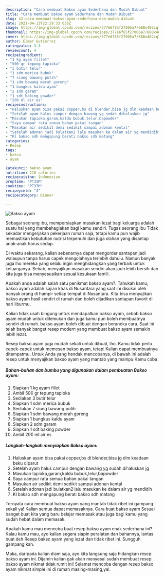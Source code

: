 ```yaml
---
description: "Cara membuat Bakso ayam Sederhana dan Mudah Dibuat"
title: "Cara membuat Bakso ayam Sederhana dan Mudah Dibuat"
slug: 42-cara-membuat-bakso-ayam-sederhana-dan-mudah-dibuat
date: 2021-04-13T22:29:33.035Z
image: https://img-global.cpcdn.com/recipes/377e6f85f27006a7/680x482cq70/bakso-ayam-foto-resep-utama.jpg
thumbnail: https://img-global.cpcdn.com/recipes/377e6f85f27006a7/680x482cq70/bakso-ayam-foto-resep-utama.jpg
cover: https://img-global.cpcdn.com/recipes/377e6f85f27006a7/680x482cq70/bakso-ayam-foto-resep-utama.jpg
author: Elmer Gutierrez
ratingvalue: 3.3
reviewcount: 4
recipeingredient:
- "1 kg ayam fillet"
- "500 gr tepung tapioka"
- "3 butir telur"
- "1 sdm merica bubuk"
- "7 siung bawang putih"
- "1 sdm bawang merah goreng"
- "1 bungkus kaldu ayam"
- "2 sdm garam"
- "1 sdt baking powder"
- "200 ml air es"
recipeinstructions:
- "Haluskan ayam bisa pakai copper,bs di blender,bisa jg dlm keadaan beku diparut"
- "Setelah ayam halus campur dengan bawang yg sudah dihaluskan jg"
- "Masukan tapioka,garam,kaldu bubuk,telur,bapowder"
- "Saya campur rata semua bahan pakai tangan"
- "Masukan air sedikit demi sedikit sampai adonan kental"
- "Setelah adonan jadi bulatkan2 lalu masukan ke dalam air yg mendidih"
- "Kl bakso sdh mengapung berati bakso sdh matang"
categories:
- Resep
tags:
- bakso
- ayam

katakunci: bakso ayam 
nutrition: 218 calories
recipecuisine: Indonesian
preptime: "PT35M"
cooktime: "PT37M"
recipeyield: "4"
recipecategory: Dinner

---
```



![Bakso ayam](https://img-global.cpcdn.com/recipes/377e6f85f27006a7/680x482cq70/bakso-ayam-foto-resep-utama.jpg)

Sebagai seorang ibu, mempersiapkan masakan lezat bagi keluarga adalah suatu hal yang membahagiakan bagi kamu sendiri. Tugas seorang ibu Tidak sekadar mengerjakan pekerjaan rumah saja, tetapi kamu pun wajib memastikan kebutuhan nutrisi terpenuhi dan juga olahan yang disantap anak-anak harus sedap.

Di waktu  sekarang, kalian sebenarnya dapat mengorder santapan jadi walaupun tanpa harus capek mengolahnya terlebih dahulu. Namun banyak juga lho mereka yang selalu ingin menghidangkan yang terbaik untuk keluarganya. Sebab, menyajikan masakan sendiri akan jauh lebih bersih dan kita juga bisa menyesuaikan sesuai kesukaan famili. 



Apakah anda adalah salah satu penikmat bakso ayam?. Tahukah kamu, bakso ayam adalah sajian khas di Nusantara yang saat ini disukai oleh banyak orang di hampir setiap tempat di Nusantara. Kita bisa menyajikan bakso ayam hasil sendiri di rumah dan boleh dijadikan santapan favorit di hari liburmu.

Kalian tidak usah bingung untuk mendapatkan bakso ayam, sebab bakso ayam mudah untuk ditemukan dan juga kamu pun boleh membuatnya sendiri di rumah. bakso ayam boleh dibuat dengan beraneka cara. Saat ini telah banyak banget resep modern yang membuat bakso ayam semakin lebih lezat.

Resep bakso ayam juga mudah sekali untuk dibuat, lho. Kamu tidak perlu capek-capek untuk memesan bakso ayam, tetapi Kalian dapat membuatnya ditempatmu. Untuk Anda yang hendak mencobanya, di bawah ini adalah resep untuk menyajikan bakso ayam yang mantab yang mampu Kamu coba.

<!--inarticleads1-->

##### Bahan-bahan dan bumbu yang digunakan dalam pembuatan Bakso ayam:

1. Siapkan 1 kg ayam fillet
1. Ambil 500 gr tepung tapioka
1. Sediakan 3 butir telur
1. Siapkan 1 sdm merica bubuk
1. Sediakan 7 siung bawang putih
1. Siapkan 1 sdm bawang merah goreng
1. Siapkan 1 bungkus kaldu ayam
1. Siapkan 2 sdm garam
1. Siapkan 1 sdt baking powder
1. Ambil 200 ml air es




<!--inarticleads2-->

##### Langkah-langkah menyiapkan Bakso ayam:

1. Haluskan ayam bisa pakai copper,bs di blender,bisa jg dlm keadaan beku diparut
1. Setelah ayam halus campur dengan bawang yg sudah dihaluskan jg
1. Masukan tapioka,garam,kaldu bubuk,telur,bapowder
1. Saya campur rata semua bahan pakai tangan
1. Masukan air sedikit demi sedikit sampai adonan kental
1. Setelah adonan jadi bulatkan2 lalu masukan ke dalam air yg mendidih
1. Kl bakso sdh mengapung berati bakso sdh matang




Ternyata cara membuat bakso ayam yang mantab tidak ribet ini gampang sekali ya! Kalian semua dapat memasaknya. Cara buat bakso ayam Sesuai banget buat kita yang baru belajar memasak atau juga bagi kamu yang sudah hebat dalam memasak.

Apakah kamu mau mencoba buat resep bakso ayam enak sederhana ini? Kalau kamu mau, ayo kalian segera siapin peralatan dan bahannya, lantas buat deh Resep bakso ayam yang lezat dan tidak ribet ini. Sungguh gampang kan. 

Maka, daripada kalian diam saja, ayo kita langsung saja hidangkan resep bakso ayam ini. Dijamin kalian gak akan menyesal sudah membuat resep bakso ayam nikmat tidak rumit ini! Selamat mencoba dengan resep bakso ayam nikmat simple ini di rumah masing-masing,ya!.

